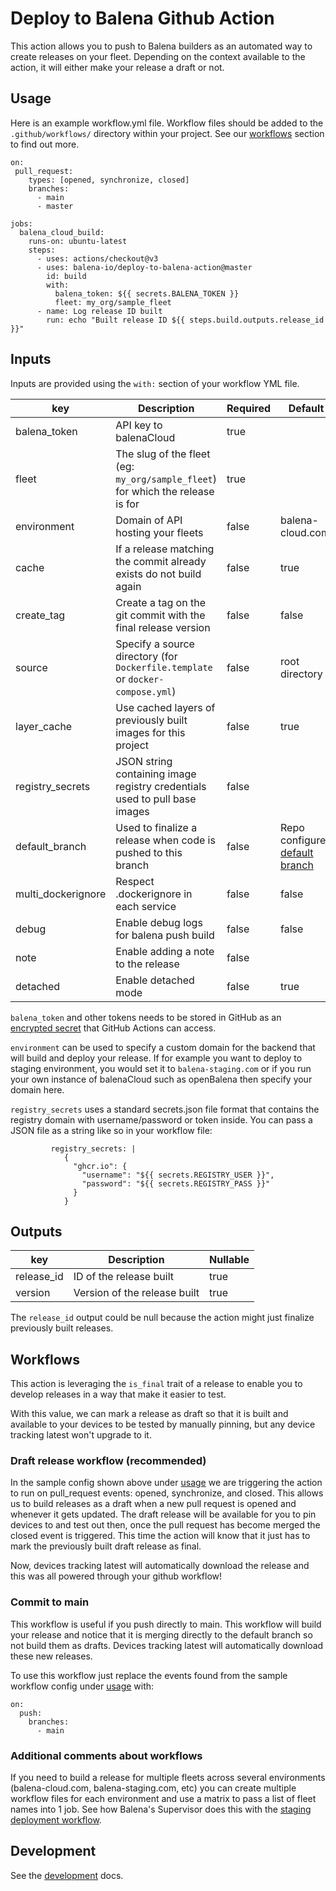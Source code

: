 # Deploy to Balena Github Action

This action allows you to push to Balena builders as an automated way to create releases on your fleet. Depending on the context available to the action, it will either make your release a draft or not.

## Usage

Here is an example workflow.yml file. Workflow files should be added to the `.github/workflows/` directory within your project. See our [workflows](#workflows) section to find out more.

```
on:
 pull_request:
    types: [opened, synchronize, closed]
    branches:
      - main
      - master

jobs:
  balena_cloud_build:
    runs-on: ubuntu-latest
    steps:
      - uses: actions/checkout@v3
      - uses: balena-io/deploy-to-balena-action@master
        id: build
        with:
          balena_token: ${{ secrets.BALENA_TOKEN }}
          fleet: my_org/sample_fleet
      - name: Log release ID built
        run: echo "Built release ID ${{ steps.build.outputs.release_id }}"
```

## Inputs

Inputs are provided using the `with:` section of your workflow YML file.

| key | Description | Required | Default |
| --- | --- | --- | --- |
| balena_token | API key to balenaCloud | true | |
| fleet | The slug of the fleet (eg: `my_org/sample_fleet`) for which the release is for | true | |
| environment | Domain of API hosting your fleets | false | balena-cloud.com |
| cache | If a release matching the commit already exists do not build again | false | true |
| create_tag | Create a tag on the git commit with the final release version | false | false |
| source | Specify a source directory (for `Dockerfile.template` or `docker-compose.yml`) | false | root directory |
| layer_cache | Use cached layers of previously built images for this project | false | true |
| registry_secrets | JSON string containing image registry credentials used to pull base images | false | |
| default_branch | Used to finalize a release when code is pushed to this branch | false | Repo configured [default branch](https://docs.github.com/en/pull-requests/collaborating-with-pull-requests/proposing-changes-to-your-work-with-pull-requests/about-branches#about-the-default-branch) |
| multi_dockerignore | Respect .dockerignore in each service | false | false |
| debug | Enable debug logs for balena push build | false | false |
| note | Enable adding a note to the release | false | |
| detached | Enable detached mode | false | true |

`balena_token` and other tokens needs to be stored in GitHub as an [encrypted secret](https://docs.github.com/en/actions/security-guides/encrypted-secrets#creating-encrypted-secrets-for-a-repository) that GitHub Actions can access. 

`environment` can be used to specify a custom domain for the backend that will build and deploy your release. If for example you want to deploy to staging environment, you would set it to `balena-staging.com` or if you run your own instance of balenaCloud such as openBalena then specify your domain here.

`registry_secrets` uses a standard secrets.json file format that contains the registry domain with username/password or token inside. You can pass a JSON file as a string like so in your workflow file:

```
         registry_secrets: |
            {
              "ghcr.io": {
                "username": "${{ secrets.REGISTRY_USER }}",
                "password": "${{ secrets.REGISTRY_PASS }}"
              }
            } 
```

## Outputs

| key | Description | Nullable |
| --- | --- | --- |
| release_id | ID of the release built | true |
| version | Version of the release built | true |

The `release_id` output could be null because the action might just finalize previously built releases.
 
## Workflows

This action is leveraging the `is_final` trait of a release to enable you to develop releases in a way that make it easier to test.

With this value, we can mark a release as draft so that it is built and available to your devices to be tested by manually pinning, but any device tracking latest won't upgrade to it.

### Draft release workflow (recommended)

In the sample config shown above under [usage](#usage) we are triggering the action to run on pull_request events: opened, synchronize, and closed. This allows us to build releases as a draft when a new pull request is opened and whenever it gets updated. The draft release will be available for you to pin devices to and test out then, once the pull request has become merged the closed event is triggered. This time the action will know that it just has to mark the previously built draft release as final.

Now, devices tracking latest will automatically download the release and this was all powered through your github workflow!

### Commit to main

This workflow is useful if you push directly to main. This workflow will build your release and notice that it is merging directly to the default branch so not build them as drafts. Devices tracking latest will automatically download these new releases.

To use this workflow just replace the events found from the sample workflow config under [usage](#usage) with:

```
on:
  push:
    branches:
      - main
```

### Additional comments about workflows

If you need to build a release for multiple fleets across several environments (balena-cloud.com, balena-staging.com, etc) you can create multiple workflow files for each environment and use a matrix to pass a list of fleet names into 1 job. See how Balena's Supervisor does this with the [staging deployment workflow](https://github.com/balena-os/balena-supervisor/blob/caf3c1fd5867c127346058742cfa4864e9072313/.github/workflows/staging-balena-ci.yml). 

## Development

See the [development](DEVELOPMENT.md) docs.
